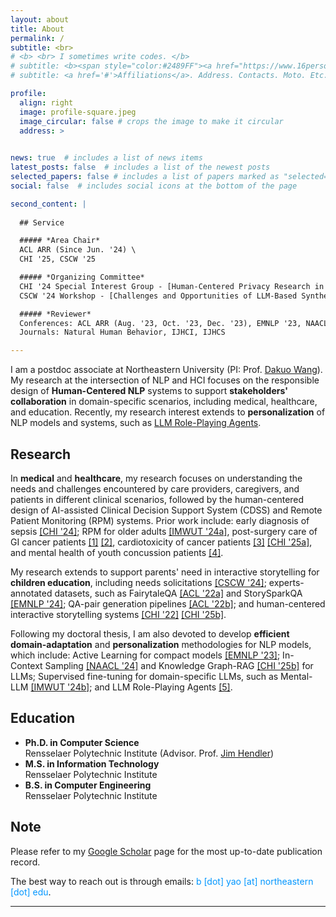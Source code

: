 ```yaml
---
layout: about
title: About
permalink: /
subtitle: <br>
# <b> <br> I sometimes write codes. </b>
# subtitle: <b><span style="color:#2489FF"><a href="https://www.16personalities.com/intj-personality">INTJ</a></span> <br> I sometimes write codes. </b>
# subtitle: <a href='#'>Affiliations</a>. Address. Contacts. Moto. Etc.

profile:
  align: right
  image: profile-square.jpeg
  image_circular: false # crops the image to make it circular
  address: >
    

news: true  # includes a list of news items
latest_posts: false  # includes a list of the newest posts
selected_papers: false # includes a list of papers marked as "selected={true}"
social: false  # includes social icons at the bottom of the page

second_content: |
  
  ## Service

  ##### *Area Chair*
  ACL ARR (Since Jun. '24) \
  CHI '25, CSCW '25

  ##### *Organizing Committee* 
  CHI '24 Special Interest Group - [Human-Centered Privacy Research in the Age of Large Language Models](https://dl.acm.org/doi/10.1145/3613905.3643983) \
  CSCW '24 Workshop - [Challenges and Opportunities of LLM-Based Synthetic Personae and Data in HCI](https://dl.acm.org/doi/10.1145/3613905.3636293)

  ##### *Reviewer* 
  Conferences: ACL ARR (Aug. '23, Oct. '23, Dec. '23), EMNLP '23, NAACL '24, CHI '24, IUI '24, IMWUT '24 \
  Journals: Natural Human Behavior, IJHCI, IJHCS

---
```




I am a postdoc associate at Northeastern University (PI: Prof. [Dakuo Wang](https://www.dakuowang.com/)).
My research at the intersection of NLP and HCI focuses on the responsible design of **Human-Centered NLP** systems to support **stakeholders' collaboration** in domain-specific scenarios, including medical, healthcare, and education. 
Recently, my research interest extends to **personalization** of NLP models and systems, such as [LLM Role-Playing Agents](https://arxiv.org/abs/2502.13012).
<!-- My research at the intersection of NLP and HCI focuses on **Use-Inspired AI**, where I strive to responsibly design human-centered NLP systems to support **stakeholders' collaboration** in real-world scenarios.  -->

<!-- I propose a **human-centered NLP** framework that comprises three critical pillars: 1) uncovering stakeholders' workflow, 2) adapting NLP technologies to specific domains with low-resource learning, and 3) designing human-centered systems to be integrated into stakeholders' workflow. -->

## Research

In **medical** and **healthcare**, my research focuses on understanding the needs and challenges encountered by care providers, caregivers, and patients in different clinical scenarios, followed by the human-centered design of AI-assisted Clinical Decision Support System (CDSS) and Remote Patient Monitoring (RPM) systems.
Prior work include: early diagnosis of sepsis [\[CHI '24\]](https://dl.acm.org/doi/full/10.1145/3613904.3642343); RPM for older adults [\[IMWUT '24a\]](https://dl.acm.org/doi/10.1145/3659625), post-surgery care of GI cancer patients [\[1\]](https://arxiv.org/abs/2404.13409) [\[2\]](https://arxiv.org/abs/2502.05740), cardiotoxicity of cancer patients [\[3\]](https://arxiv.org/abs/2408.03586) [\[CHI '25a\]](https://arxiv.org/abs/2410.04592), and mental health of youth concussion patients [\[4\]](https://arxiv.org/abs/2502.03732).


<!-- In **medical** and **healthcare** scenarios, my research focuses on AI-assisted Clinical Decision Support System (CDSS) and Remote Patient Monitoring (RPM).  -->
<!-- For CDSS, we looked into the human-AI competition actuality for sepsis diagnosis [\[CHI '23\]](https://dl.acm.org/doi/full/10.1145/3613904.3642343).  -->
<!-- For RPM, we invesigated the clinical specifications for post-operative GI cancer patients [\[In Submission\]](https://arxiv.org/abs/2404.13409), cancer patients' cardiotoxicity [\[In Submission\]](https://arxiv.org/abs/2408.03586), and older adults with chronical diseases. -->
<!-- Subsequently, we engage stakeholders in the design process of human-centered NLP systems to integrate the systems into their workflow to address needs and challenges, such as RECOVER [\[In Submission\]]() for GI cancer patients, CardioAI [\[In Submission\]](https://arxiv.org/abs/2410.04592) for breast cancer patients, and Talk2Care [\[IMWUT '24a\]](https://dl.acm.org/doi/10.1145/3659625) for older adults. -->

My research extends to support parents' need in interactive storytelling for **children education**, including needs solicitations [\[CSCW '24\]](https://dl.acm.org/doi/10.1145/3687035); experts-annotated datasets, such as FairytaleQA [\[ACL '22a\]](https://aclanthology.org/2022.acl-long.34/) and StorySparkQA [\[EMNLP '24\]](https://aclanthology.org/2024.emnlp-main.961/);
QA-pair generation pipelines [\[ACL '22b\]](https://aclanthology.org/2022.acl-long.54/); 
and human-centered interactive storytelling systems [\[CHI '22\]](https://dl.acm.org/doi/abs/10.1145/3491102.3517479) [\[CHI '25b\]](https://arxiv.org/abs/2503.00590).

<!-- in which we invesigate parents' needs in interactive storytelling [\[CSCW '24\]](https://dl.acm.org/doi/10.1145/3687035), and work with education experts to collect high-quality educational datasets, such as FairytaleQA [\[ACL '22a\]](https://aclanthology.org/2022.acl-long.34/) and StorySparkQA [\[EMNLP '24\]](https://aclanthology.org/2024.emnlp-main.961/).
These datasets support the subsequent development of domain-specific NLP models for QA-pair generation [\[ACL '22b\]](https://aclanthology.org/2022.acl-long.54/) as well as the human-centered design of interactive storytelling systems, for example, StoryBuddy [\[CHI '22\]](https://dl.acm.org/doi/abs/10.1145/3491102.3517479). -->


Following my doctoral thesis, I am also devoted to develop **efficient domain-adaptation** and **personalization** methodologies for NLP models, which include: Active Learning for compact models [\[EMNLP '23\]](https://aclanthology.org/2023.findings-emnlp.778/); 
In-Context Sampling [\[NAACL '24\]](https://aclanthology.org/2024.findings-naacl.115/) and 
Knowledge Graph-RAG [\[CHI '25b\]](https://arxiv.org/abs/2503.00590) for LLMs; 
Supervised fine-tuning for domain-specific LLMs, such as Mental-LLM [\[IMWUT '24b\]](https://dl.acm.org/doi/abs/10.1145/3643540);
and LLM Role-Playing Agents [\[5\]](https://arxiv.org/abs/2502.13012).


<!-- Another line of my research centers on bridging the divergence between the standardized & static model development and the dynamic & complex real-world scenarios via innovative **low-resource domain adaptation** techniques. I proposed novel Active Learning framework [\[EMNLP '23\]](https://aclanthology.org/2023.findings-emnlp.778/) for fine-tuning task-specific models, In-Context Sampling prompting strategy for robust ICL with LLMs [\[NAACL '24\]](https://aclanthology.org/2024.findings-naacl.115/), and instructional finetune LLMs for mental health prediction (Mental-LLM [\[IMWUT '24b\]](https://dl.acm.org/doi/abs/10.1145/3643540)) -->


## Education

- **Ph.D. in Computer Science** \
Rensselaer Polytechnic Institute (Advisor. Prof. [Jim Hendler](https://www.cs.rpi.edu/~hendler/)) 
- **M.S. in Information Technology** \
Rensselaer Polytechnic Institute 
- **B.S. in Computer Engineering** \
Rensselaer Polytechnic Institute 






## Note


Please refer to my [Google Scholar](https://scholar.google.com/citations?user=hJlsDfAAAAAJ) page for the most up-to-date publication record.

The best way to reach out is through emails: <span style="color:#0096FF">b [dot] yao [at] northeastern [dot] edu</span>. 


***



